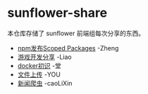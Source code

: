 # sunflower-share
本仓库存储了 sunflower 前端组每次分享的东西。

- [npm发布Scoped Packages](https://github.com/SunInfoFE/sunflower-share/blob/master/20180411.md) -Zheng
- [游戏开发分享](https://github.com/SunInfoFE/sunflower-share/blob/master/20180418.md) -Liao
- [docker初识](https://github.com/SunInfoFE/sunflower-share/blob/master/20180425.md) -堂
- [文件上传](https://github.com/SunInfoFE/sunflower-share/blob/master/20180523.md) -YOU
- [新闻爬虫](https://github.com/SunInfoFE/sunflower-share/blob/master/20180516.md) -caoLiXin
